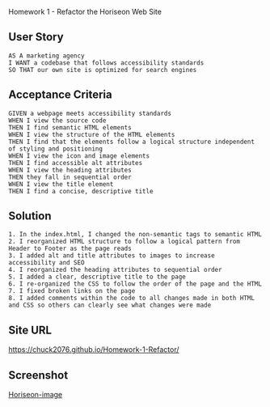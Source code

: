 Homework 1 - Refactor the Horiseon Web Site 

## User Story

```
AS A marketing agency
I WANT a codebase that follows accessibility standards
SO THAT our own site is optimized for search engines
```
## Acceptance Criteria

```
GIVEN a webpage meets accessibility standards
WHEN I view the source code
THEN I find semantic HTML elements
WHEN I view the structure of the HTML elements
THEN I find that the elements follow a logical structure independent of styling and positioning
WHEN I view the icon and image elements
THEN I find accessible alt attributes
WHEN I view the heading attributes
THEN they fall in sequential order
WHEN I view the title element
THEN I find a concise, descriptive title
```
## Solution
```
1. In the index.html, I changed the non-semantic tags to semantic HTML
2. I reorganized HTML structure to follow a logical pattern from Header to Footer as the page reads
3. I added alt and title attributes to images to increase accessibility and SEO
4. I reorganized the heading attributes to sequential order
5. I added a clear, descriptive title to the page
6. I re-organized the CSS to follow the order of the page and the HTML
7. I fixed broken links on the page
8. I added comments within the code to all changes made in both HTML and CSS so others can clearly see what changes were made
```
## Site URL
https://chuck2076.github.io/Homework-1-Refactor/

## Screenshot
[Horiseon-image](https://raw.githubusercontent.com/chuck2076/Homework-1-Refactor/22e99220a8695b7b325cad9a83fca531940e97f1/Assets/HoriseonScreencapture.png)
